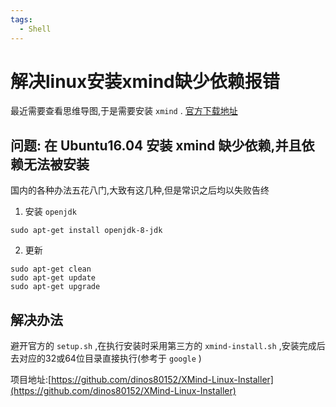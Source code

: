 ```yaml
---
tags:
  - Shell
---
```

# 解决linux安装xmind缺少依赖报错

最近需要查看思维导图,于是需要安装 `xmind` .
[官方下载地址](https://www.xmind.cn/download/)

## 问题: 在 Ubuntu16.04 安装 xmind 缺少依赖,并且依赖无法被安装
国内的各种办法五花八门,大致有这几种,但是常识之后均以失败告终

1. 安装 `openjdk`
```shell
sudo apt-get install openjdk-8-jdk
```

2. 更新
```shell
sudo apt-get clean
sudo apt-get update
sudo apt-get upgrade
```

## 解决办法
避开官方的 `setup.sh` ,在执行安装时采用第三方的 `xmind-install.sh` ,安装完成后去对应的32或64位目录直接执行(参考于 `google` )

项目地址:[https://github.com/dinos80152/XMind-Linux-Installer](https://github.com/dinos80152/XMind-Linux-Installer)